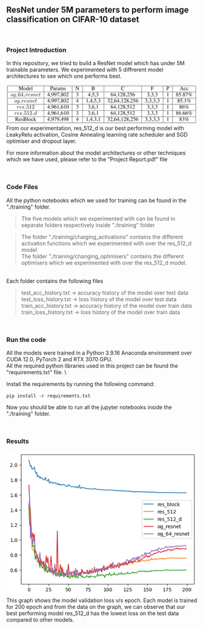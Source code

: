 ## ResNet under 5M parameters to perform image classification on CIFAR-10 dataset

<br>

### Project Introduction

In this repository, we tried to build a ResNet model which has under 5M trainable parameters. We experimented with 5 diffrerent model architectures to see which one performs best.

![alt text](model_summary.png "Title")
From our experimentation, res_512_d is our best performing model with LeakyRelu activation, Cosine Annealing learning rate scheduler and SGD optimiser and dropout layer.

For more information about the model architectures or other techniques which we have used, please refer to the "Project Report.pdf" file

<br>

### Code Files

All the python notebooks which we used for training can be found in the "./training" folder.

> The five models which we experimented with can be found in separate folders respectively inside "./training" folder <br>

> The folder "./training/chaiging_activations" contains the different activation functions which we experimented with over the res_512_d model \
> The folder "./training/changing_optimisers" contains the different optimisers which we experimented with over the res_512_d model. <br>

<br>
Each folder contains the following files

> test_acc_history.txt -> accuracy history of the model over test data \
> test_loss_history.txt -> loss history of the model over test data \
> train_acc_history.txt -> accuracy history of the model over train data \
> train_loss_history.txt -> loss history of the model over train data

<br>

### Run the code

All the models were trained in a Python 3.9.16 Anaconda environment over CUDA 12.0, PyTorch 2 and RTX 3070 GPU. \
All the required python libraries used in this project can be found the "requirements.txt" file. \

Install the requirements by running the following command:

```
pip install -r requirements.txt
```

Now you should be able to run all the jupyter notebooks inside the "./training" folder.

<br>

### Results

![alt text](model_loss.png "Loss v/s Epochs") \
This graph shows the model validation loss v/s epoch. Each model is trained for 200 epoch and from the data on the graph, we can observe that our best performing model res_512_d has the lowest loss on the test data compared to other models.
